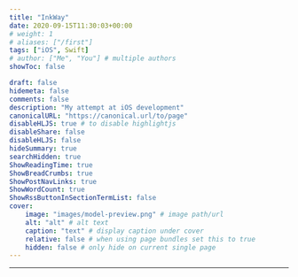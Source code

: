 ```yaml
---
title: "InkWay"
date: 2020-09-15T11:30:03+00:00
# weight: 1
# aliases: ["/first"]
tags: ["iOS", Swift]
# author: ["Me", "You"] # multiple authors
showToc: false

draft: false
hidemeta: false
comments: false
description: "My attempt at iOS development"
canonicalURL: "https://canonical.url/to/page"
disableHLJS: true # to disable highlightjs
disableShare: false
disableHLJS: false
hideSummary: true
searchHidden: true
ShowReadingTime: true
ShowBreadCrumbs: true
ShowPostNavLinks: true
ShowWordCount: true
ShowRssButtonInSectionTermList: false
cover:
    image: "images/model-preview.png" # image path/url
    alt: "alt" # alt text
    caption: "text" # display caption under cover
    relative: false # when using page bundles set this to true
    hidden: false # only hide on current single page
---
```

---
